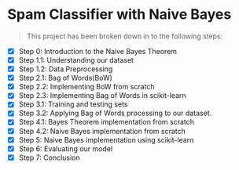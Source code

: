# Spam Classifier with Naive Bayes
> This project has been broken down in to the following steps:

- [x] Step 0: Introduction to the Naive Bayes Theorem
- [x] Step 1.1: Understanding our dataset
- [x] Step 1.2: Data Preprocessing
- [x] Step 2.1: Bag of Words(BoW)
- [x] Step 2.2: Implementing BoW from scratch
- [x] Step 2.3: Implementing Bag of Words in scikit-learn
- [x] Step 3.1: Training and testing sets
- [x] Step 3.2: Applying Bag of Words processing to our dataset.
- [x] Step 4.1: Bayes Theorem implementation from scratch
- [x] Step 4.2: Naive Bayes implementation from scratch
- [x] Step 5: Naive Bayes implementation using scikit-learn
- [x] Step 6: Evaluating our model
- [x] Step 7: Conclusion